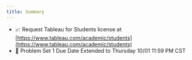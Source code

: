 ```yaml
---
title: Summary
---
```


- 📈 Request Tableau for Students license at [https://www.tableau.com/academic/students](https://www.tableau.com/academic/students)
- 🐢 Problem Set 1 Due Date Extended to Thursday 10/01 11:59 PM CST
